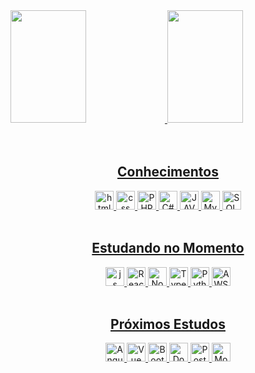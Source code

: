   <div>
<a href="https://github.com/jrvcode">
<img height="180rem" width="49%" src="https://github-readme-stats.vercel.app/api?username=jrvcode&theme=merko&show_icons=true"/>
  <img height="180rem" width="49%" src="https://github-readme-stats.vercel.app/api/top-langs/?username=jrvcode&layout=compact&langs_count=7&theme=merko"/>
  </div>
  
  <div align="center">
<br>

<div style"display: inline_block"><br>
 <h2>Conhecimentos</h2>
  <img aling="center" alt="html" height="30" src="https://img.shields.io/badge/HTML5-E34F26?style=for-the-badge&logo=html5&logoColor=white">
  <img aling="center" alt="css" height="30" src="https://img.shields.io/badge/CSS3-1572B6?style=for-the-badge&logo=css3&logoColor=white">
  <img aling="center" alt="PHP" height="30" src="https://img.shields.io/badge/PHP-777BB4?style=for-the-badge&logo=php&logoColor=white">
  <img aling="center" alt="C#" height="30" src="https://img.shields.io/badge/C%23-239120?style=for-the-badge&logo=c-sharp&logoColor=white">
  <img aling="center" alt="JAVA" height="30" src="https://img.shields.io/badge/Java-ED8B00?style=for-the-badge&logo=java&logoColor=white">
  <img aling="center" alt="MySQL" height="30" src="https://img.shields.io/badge/MySQL-00000F?style=for-the-badge&logo=mysql&logoColor=white">
  <img aling="center" alt="SQLServer" height="30" src="https://img.shields.io/badge/Microsoft_SQL_Server-CC2927?style=for-the-badge&logo=microsoft-sql-server&logoColor=white">
 
</div>
  
<div style"display: inline_block"><br>
  <h2>Estudando no Momento</h2>
    <img aling="center" alt="js" height="30" src="https://img.shields.io/badge/JavaScript-323330?style=for-the-badge&logo=javascript&logoColor=F7DF1E">
    <img aling="center" alt="React" height="30" src="https://img.shields.io/badge/React-20232A?style=for-the-badge&logo=react&logoColor=61DAFB">
    <img aling="center" alt="Node.JS" height="30" src="https://img.shields.io/badge/Node.js-43853D?style=for-the-badge&logo=node.js&logoColor=white">
    <img aling="center" alt="Typescript" height="30" src="https://img.shields.io/badge/Typescript-563D7C?style=for-the-badge&logo=typescript&logoColor=white">
    <img aling="center" alt="Python" height="30" src="https://img.shields.io/badge/Python-3776AB?style=for-the-badge&logo=python&logoColor=white">
    <img aling="center" alt="AWS" height="30" src="https://img.shields.io/badge/Amazon_AWS-232F3E?style=for-the-badge&logo=amazon-aws&logoColor=white">

</div>

<div style"display: inline_block"><br>
  <h2>Próximos Estudos</h2>
  <img aling="center" alt="Angular" height="30" src="https://img.shields.io/badge/AngularJS-E23237?style=for-the-badge&logo=angularjs&logoColor=white">
 <img aling="center" alt="Vue" height="30" src="https://img.shields.io/badge/Vue.js-35495E?style=for-the-badge&logo=vue.js&logoColor=4FC08D">
  <img aling="center" alt="Bootstrap" height="30" src="https://img.shields.io/badge/Bootstrap-563D7C?style=for-the-badge&logo=bootstrap&logoColor=white">
 <img aling="center" alt="Docker" height="30" src="https://img.shields.io/badge/Docker-2496ED?style=for-the-badge&logo=docker&logoColor=white">
  <img aling="center" alt="PostgreSQL" height="30" src="https://img.shields.io/badge/PostgreSQL-316192?style=for-the-badge&logo=postgresql&logoColor=white">
 <img aling="center" alt="MongoDB" height="30" src="https://img.shields.io/badge/MongoDB-4EA94B?style=for-the-badge&logo=mongodb&logoColor=white">


 </div>
    
    
